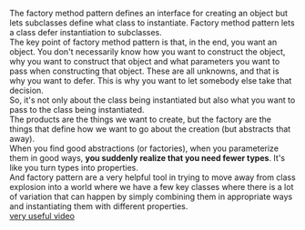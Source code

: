 The factory method pattern defines an interface for creating an object but lets subclasses define what class to instantiate. Factory method pattern lets a class defer instantiation to subclasses.<br/>
The key point of factory method pattern is that, in the end, you want an object. You don't necessarily know how you want to construct the object, why you want to construct that object and what parameters you want to pass when constructing that object. These are all unknowns, and that is why you want to defer. This is why you want to let somebody else take that decision.<br/>
So, it's not only about the class being instantiated but also what you want to pass to the class being instantiated.<br/>
The products are the things we want to create, but the factory are the things that define how we want to go about the creation (but abstracts that away).<br/>
When you find good abstractions (or factories), when you parameterize them in good ways, **you suddenly realize that you need fewer types**. It's like you turn types into properties.<br/>
And factory pattern are a very helpful tool in trying to move away from class explosion into a world where we have a few key classes where there is a lot of variation that can happen by simply combining them in appropriate ways and instantiating them with different properties.<br/>
[very useful video](https://www.youtube.com/watch?v=EcFVTgRHJLM)